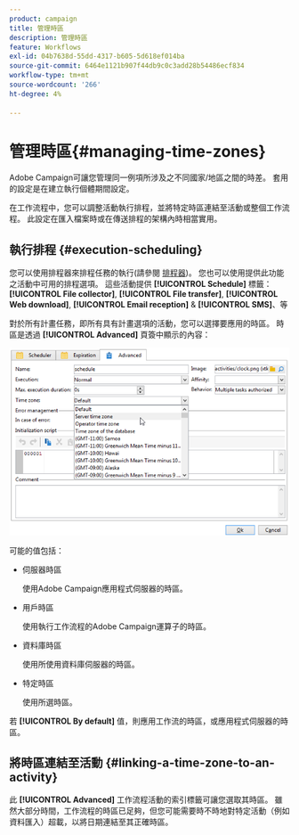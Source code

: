 ```yaml
---
product: campaign
title: 管理時區
description: 管理時區
feature: Workflows
exl-id: 04b7638d-55dd-4317-b605-5d618ef014ba
source-git-commit: 6464e1121b907f44db9c0c3add28b54486ecf834
workflow-type: tm+mt
source-wordcount: '266'
ht-degree: 4%

---
```


# 管理時區{#managing-time-zones}

Adobe Campaign可讓您管理同一例項所涉及之不同國家/地區之間的時差。 套用的設定是在建立執行個體期間設定。

在工作流程中，您可以調整活動執行排程，並將特定時區連結至活動或整個工作流程。 此設定在匯入檔案時或在傳送排程的架構內時相當實用。

## 執行排程 {#execution-scheduling}

您可以使用排程器來排程任務的執行(請參閱 [排程器](scheduler.md))。 您也可以使用提供此功能之活動中可用的排程選項。 這些活動提供 **[!UICONTROL Schedule]** 標籤： **[!UICONTROL File collector]**, **[!UICONTROL File transfer]**, **[!UICONTROL Web download]**, **[!UICONTROL Email reception]** &amp; **[!UICONTROL SMS]**、等

對於所有計畫任務，即所有具有計畫選項的活動，您可以選擇要應用的時區。 時區是透過 **[!UICONTROL Advanced]** 頁簽中顯示的內容：

![](assets/wf-timezone-in-a-box.png)

可能的值包括：

* 伺服器時區

   使用Adobe Campaign應用程式伺服器的時區。

* 用戶時區

   使用執行工作流程的Adobe Campaign運算子的時區。

* 資料庫時區

   使用所使用資料庫伺服器的時區。

* 特定時區

   使用所選時區。

若 **[!UICONTROL By default]** 值，則應用工作流的時區，或應用程式伺服器的時區。

## 將時區連結至活動 {#linking-a-time-zone-to-an-activity}

此 **[!UICONTROL Advanced]** 工作流程活動的索引標籤可讓您選取其時區。 雖然大部分時間，工作流程的時區已足夠，但您可能需要時不時地對特定活動（例如資料匯入）超載，以將日期連結至其正確時區。
